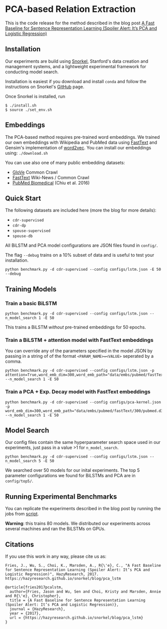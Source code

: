 # PCA-based Relation Extraction
This is the code release for the method described in the blog post [A Fast Baseline for Sentence Representation Learning (Spoiler Alert: It’s PCA and Logistic Regression)](https://hazyresearch.github.io/snorkel/blog/pca_lstm)


## Installation

Our experiments are build using [Snorkel](https://hazyresearch.github.io/snorkel/), Stanford's data creation and management systems, and a lightweight experimental framework for conducting model search.

Installation is easiest if you download and install `conda` and follow the instructions on Snorkel's [GitHub](https://github.com/HazyResearch/snorkel) page.

Once Snorkel is installed, run 

```
$ ./install.sh
$ source ./set_env.sh
```

## Embeddings
The PCA-based method requires pre-trained word embeddings. We trained our own embeddings with Wikipedia and PubMed data using [FastText](https://github.com/facebookresearch/fastText) and Gensim's implementation of [word2vec](https://radimrehurek.com/gensim/models/word2vec.html). You can install our embeddings using:
`./download.sh`

You can use also one of many public embedding datasets:

- [GloVe](https://nlp.stanford.edu/projects/glove/) Common Crawl
- [FastText](https://fasttext.cc/docs/en/english-vectors.html) Wiki-News / Common Crawl
- [PubMed Biomedical](<https://drive.google.com/open?id=0BzMCqpcgEJgiUWs0ZnU0NlFTam8>) (Chiu et al. 2016)



## Quick Start

The following datasets are included here (more the blog for more details):

- `cdr-supervised` 
- `cdr-dp` 
- `spouse-supervised`
- `spouse-db`

All BiLSTM and PCA model configurations are JSON files found in `config/`.

The flag `--debug` trains on a 10% subset of data and is useful to test your installation.

```
python benchmark.py -d cdr-supervised --config configs/lstm.json -E 50 --debug
```

## Training Models

### Train a basic BiLSTM

```
python benchmark.py -d cdr-supervised --config configs/lstm.json --n_model_search 1 -E 50
```

This trains a BiLSTM *without* pre-trained embeddings for 50 epochs. 

### Train a BiLSTM + attention model with FastText embeddings

You can override any of the parameters specified in the model JSON by passing in a string of of the format `<PARAM_NAME>=<VALUE>` seperated by a comma. 

```
python benchmark.py -d cdr-supervised --config configs/lstm.json -p attention=True,word_emb_dim=300,word_emb_path="data/embs/pubmed/fastText/300/pubmed.d300.w30.neg10.fasttext.vec" --n_model_search 1 -E 50
```

### Train a PCA + Exp. Decay model with FastText embeddings

```
python benchmark.py -d cdr-supervised --config configs/pca-kernel.json -p word_emb_dim=300,word_emb_path="data/embs/pubmed/fastText/300/pubmed.d300.w30.neg10.fasttext.vec" --n_model_search 1 -E 50
```

## Model Search
Our config files contain the same hyperparameter search space used in our experiments, just pass in a value >1 for `n_model_search`. 

```
python benchmark.py -d cdr-supervised --config configs/lstm.json --n_model_search 5 -E 50
```

We searched over 50 models for our inital experiments. The top 5 parameter configurations we found for BiLSTMs and PCA are in `config/top5/`.


## Running Experimental Benchmarks

You can replicate the experiments described in the blog post by running the jobs from [script](https://github.com/HazyResearch/PCA-Relation-Extraction/blob/master/experiments.sh). 

**Warning**: this trains 80 models. We distributed our experiments across several machines and ran the BiLSTMs on GPUs. 


## Citations

If you use this work in any way, please cite us as:

```
Fries, J., Wu, S., Choi, K., Marsden, A., R{\'e}, C., "A Fast Baseline for Sentence Representation Learning (Spoiler Alert: It’s PCA and Logistic Regression)", HazyResearch, 2017. https://hazyresearch.github.io/snorkel/blog/pca_lstm
```

```
@article{fries2017pcalstm,
  author={Fries, Jason and Wu, Sen and Choi, Kristy and Marsden, Annie and R{\'e}, Christopher},
  title = {A Fast Baseline for Sentence Representation Learning (Spoiler Alert: It’s PCA and Logistic Regression)},
  journal = {HazyResearch},
  year = {2017},
  url = {https://hazyresearch.github.io/snorkel/blog/pca_lstm}
}
```
